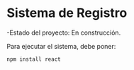 <h1> Sistema de Registro </h1>

-Estado del proyecto: En construcción.

Para ejecutar el sistema, debe poner:

```npm install react```

